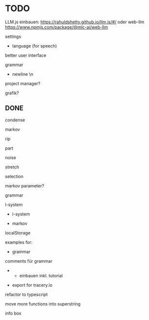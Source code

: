 # TODO

LLM.js einbauen:
https://rahuldshetty.github.io/llm.js/#/
oder web-llm
https://www.npmjs.com/package/@mlc-ai/web-llm

settings

- language (for speech)

better user interface

grammar

- newline \n

project manager?

grafik?

## DONE

condense

markov

rip

part

noise

stretch

selection

markov parameter?

grammar

l-system

- l-system

- markov

localStorage

examples for:
- grammar

comments für grammar

- + einbauen inkl. tutorial

- export for tracery.io

refactor to typescript

move more functions into superstring

info box
